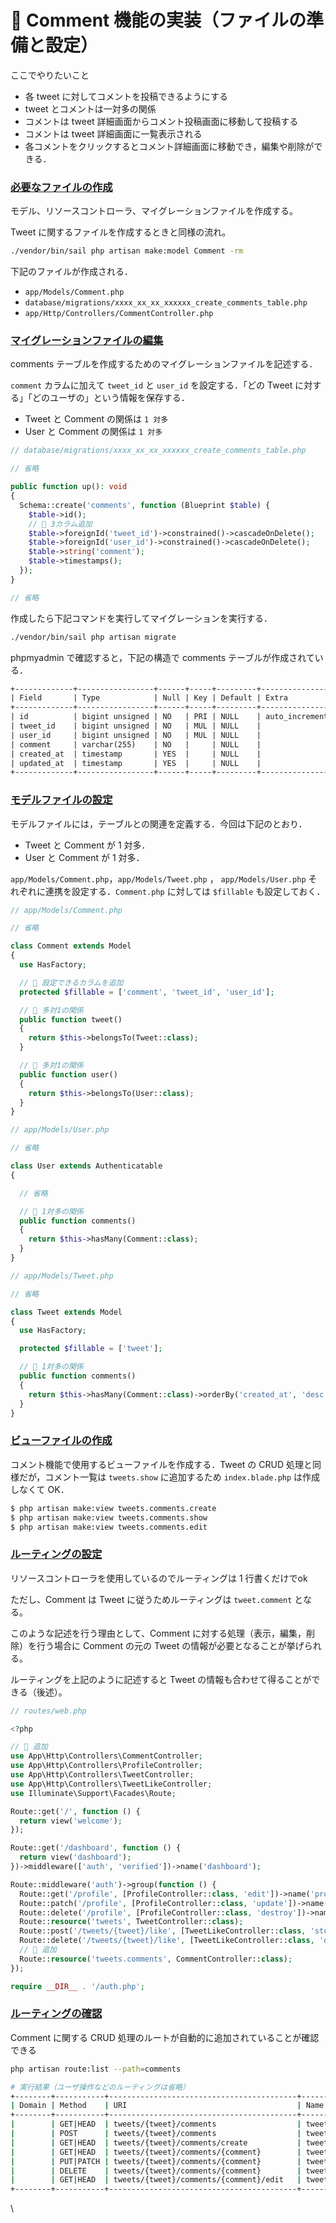 # 🎇 Comment 機能の実装（ファイルの準備と設定）

ここでやりたいこと

* 各 tweet に対してコメントを投稿できるようにする
* tweet とコメントは一対多の関係
* コメントは tweet 詳細画面からコメント投稿画面に移動して投稿する
* コメントは tweet 詳細画面に一覧表示される
* 各コメントをクリックするとコメント詳細画面に移動でき，編集や削除ができる．

### [必要なファイルの作成](https://gs-lab-202406.deno.dev/laravel/tweet-comment-setting.html#%E5%BF%85%E8%A6%81%E3%81%AA%E3%83%95%E3%82%A1%E3%82%A4%E3%83%AB%E3%81%AE%E4%BD%9C%E6%88%90) <a href="#nafairuno" id="nafairuno"></a>

モデル、リソースコントローラ、マイグレーションファイルを作成する。

Tweet に関するファイルを作成するときと同様の流れ。

```bash
./vendor/bin/sail php artisan make:model Comment -rm
```

下記のファイルが作成される．

* `app/Models/Comment.php`
* `database/migrations/xxxx_xx_xx_xxxxxx_create_comments_table.php`
* `app/Http/Controllers/CommentController.php`

### [マイグレーションファイルの編集](https://gs-lab-202406.deno.dev/laravel/tweet-comment-setting.html#%E3%83%9E%E3%82%A4%E3%82%B0%E3%83%AC%E3%83%BC%E3%82%B7%E3%83%A7%E3%83%B3%E3%83%95%E3%82%A1%E3%82%A4%E3%83%AB%E3%81%AE%E7%B7%A8%E9%9B%86) <a href="#maigurshonfairuno" id="maigurshonfairuno"></a>

comments テーブルを作成するためのマイグレーションファイルを記述する．

`comment` カラムに加えて `tweet_id` と `user_id` を設定する．「どの Tweet に対する」「どのユーザの」という情報を保存する．

* Tweet と Comment の関係は `1 対多`
* User と Comment の関係は `1 対多`

```php
// database/migrations/xxxx_xx_xx_xxxxxx_create_comments_table.php

// 省略

public function up(): void
{
  Schema::create('comments', function (Blueprint $table) {
    $table->id();
    // 🔽 3カラム追加
    $table->foreignId('tweet_id')->constrained()->cascadeOnDelete();
    $table->foreignId('user_id')->constrained()->cascadeOnDelete();
    $table->string('comment');
    $table->timestamps();
  });
}

// 省略

```

作成したら下記コマンドを実行してマイグレーションを実行する．

```bash
./vendor/bin/sail php artisan migrate
```

phpmyadmin で確認すると，下記の構造で comments テーブルが作成されている．

```txt
+-------------+-----------------+------+-----+---------+----------------+
| Field       | Type            | Null | Key | Default | Extra          |
+-------------+-----------------+------+-----+---------+----------------+
| id          | bigint unsigned | NO   | PRI | NULL    | auto_increment |
| tweet_id    | bigint unsigned | NO   | MUL | NULL    |                |
| user_id     | bigint unsigned | NO   | MUL | NULL    |                |
| comment     | varchar(255)    | NO   |     | NULL    |                |
| created_at  | timestamp       | YES  |     | NULL    |                |
| updated_at  | timestamp       | YES  |     | NULL    |                |
+-------------+-----------------+------+-----+---------+----------------+
```

### [モデルファイルの設定](https://gs-lab-202406.deno.dev/laravel/tweet-comment-setting.html#%E3%83%A2%E3%83%87%E3%83%AB%E3%83%95%E3%82%A1%E3%82%A4%E3%83%AB%E3%81%AE%E8%A8%AD%E5%AE%9A) <a href="#moderufairuno" id="moderufairuno"></a>

モデルファイルには，テーブルとの関連を定義する．今回は下記のとおり．

* Tweet と Comment が 1 対多．
* User と Comment が 1 対多．

`app/Models/Comment.php`，`app/Models/Tweet.php` ， `app/Models/User.php` それぞれに連携を設定する．`Comment.php` に対しては `$fillable` も設定しておく．

```php
// app/Models/Comment.php

// 省略

class Comment extends Model
{
  use HasFactory;

  // 🔽 設定できるカラムを追加
  protected $fillable = ['comment', 'tweet_id', 'user_id'];

  // 🔽 多対1の関係
  public function tweet()
  {
    return $this->belongsTo(Tweet::class);
  }

  // 🔽 多対1の関係
  public function user()
  {
    return $this->belongsTo(User::class);
  }
}

```

```php
// app/Models/User.php

// 省略

class User extends Authenticatable
{

  // 省略

  // 🔽 1対多の関係
  public function comments()
  {
    return $this->hasMany(Comment::class);
  }
}

```

```php
// app/Models/Tweet.php

// 省略

class Tweet extends Model
{
  use HasFactory;

  protected $fillable = ['tweet'];

  // 🔽 1対多の関係
  public function comments()
  {
    return $this->hasMany(Comment::class)->orderBy('created_at', 'desc');
  }
}

```

### [ビューファイルの作成](https://gs-lab-202406.deno.dev/laravel/tweet-comment-setting.html#%E3%83%93%E3%83%A5%E3%83%BC%E3%83%95%E3%82%A1%E3%82%A4%E3%83%AB%E3%81%AE%E4%BD%9C%E6%88%90) <a href="#byfairuno" id="byfairuno"></a>

コメント機能で使用するビューファイルを作成する．Tweet の CRUD 処理と同様だが，コメント一覧は `tweets.show` に追加するため `index.blade.php` は作成しなくて OK．

```bash
$ php artisan make:view tweets.comments.create
$ php artisan make:view tweets.comments.show
$ php artisan make:view tweets.comments.edit
```

### [ルーティングの設定](https://gs-lab-202406.deno.dev/laravel/tweet-comment-setting.html#%E3%83%AB%E3%83%BC%E3%83%86%E3%82%A3%E3%83%B3%E3%82%B0%E3%81%AE%E8%A8%AD%E5%AE%9A) <a href="#rtinguno" id="rtinguno"></a>

リソースコントローラを使用しているのでルーティングは 1 行書くだけでok

ただし、Comment は Tweet に従うためルーティングは `tweet.comment` となる。

このような記述を行う理由として、Comment に対する処理（表示，編集，削除）を行う場合に Comment の元の Tweet の情報が必要となることが挙げられる。

ルーティングを上記のように記述すると Tweet の情報も合わせて得ることができる（後述）。

```php
// routes/web.php

<?php

// 🔽 追加
use App\Http\Controllers\CommentController;
use App\Http\Controllers\ProfileController;
use App\Http\Controllers\TweetController;
use App\Http\Controllers\TweetLikeController;
use Illuminate\Support\Facades\Route;

Route::get('/', function () {
  return view('welcome');
});

Route::get('/dashboard', function () {
  return view('dashboard');
})->middleware(['auth', 'verified'])->name('dashboard');

Route::middleware('auth')->group(function () {
  Route::get('/profile', [ProfileController::class, 'edit'])->name('profile.edit');
  Route::patch('/profile', [ProfileController::class, 'update'])->name('profile.update');
  Route::delete('/profile', [ProfileController::class, 'destroy'])->name('profile.destroy');
  Route::resource('tweets', TweetController::class);
  Route::post('/tweets/{tweet}/like', [TweetLikeController::class, 'store'])->name('tweets.like');
  Route::delete('/tweets/{tweet}/like', [TweetLikeController::class, 'destroy'])->name('tweets.dislike');
  // 🔽 追加
  Route::resource('tweets.comments', CommentController::class);
});

require __DIR__ . '/auth.php';
```

### [ルーティングの確認](https://gs-lab-202406.deno.dev/laravel/tweet-comment-setting.html#%E3%83%AB%E3%83%BC%E3%83%86%E3%82%A3%E3%83%B3%E3%82%B0%E3%81%AE%E7%A2%BA%E8%AA%8D) <a href="#rtinguno" id="rtinguno"></a>

Comment に関する CRUD 処理のルートが自動的に追加されていることが確認できる

```bash
php artisan route:list --path=comments

# 実行結果（ユーザ操作などのルーティングは省略）
+--------+-----------+------------------------------------------+-------------------------+-------------------------------------------------------+-----------------+
| Domain | Method    | URI                                      | Name                    | Action                                                | Middleware      |
+--------+-----------+------------------------------------------+-------------------------+-------------------------------------------------------+-----------------+
|        | GET|HEAD  | tweets/{tweet}/comments                  | tweets.comments.index   | App\Http\Controllers\CommentController@index          | web             |
|        | POST      | tweets/{tweet}/comments                  | tweets.comments.store   | App\Http\Controllers\CommentController@store          | web             |
|        | GET|HEAD  | tweets/{tweet}/comments/create           | tweets.comments.create  | App\Http\Controllers\CommentController@create         | web             |
|        | GET|HEAD  | tweets/{tweet}/comments/{comment}        | tweets.comments.show    | App\Http\Controllers\CommentController@show           | web             |
|        | PUT|PATCH | tweets/{tweet}/comments/{comment}        | tweets.comments.update  | App\Http\Controllers\CommentController@update         | web             |
|        | DELETE    | tweets/{tweet}/comments/{comment}        | tweets.comments.destroy | App\Http\Controllers\CommentController@destroy        | web             |
|        | GET|HEAD  | tweets/{tweet}/comments/{comment}/edit   | tweets.comments.edit    | App\Http\Controllers\CommentController@edit           | web             |
+--------+-----------+------------------------------------------+-------------------------+-------------------------------------------------------+-----------------+
```

\

